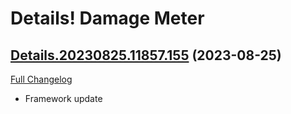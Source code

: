 # Details! Damage Meter

## [Details.20230825.11857.155](https://github.com/Tercioo/Details-Damage-Meter/tree/Details.20230825.11857.155) (2023-08-25)
[Full Changelog](https://github.com/Tercioo/Details-Damage-Meter/compare/Details.20230813.11856.155...Details.20230825.11857.155) 

- Framework update  
